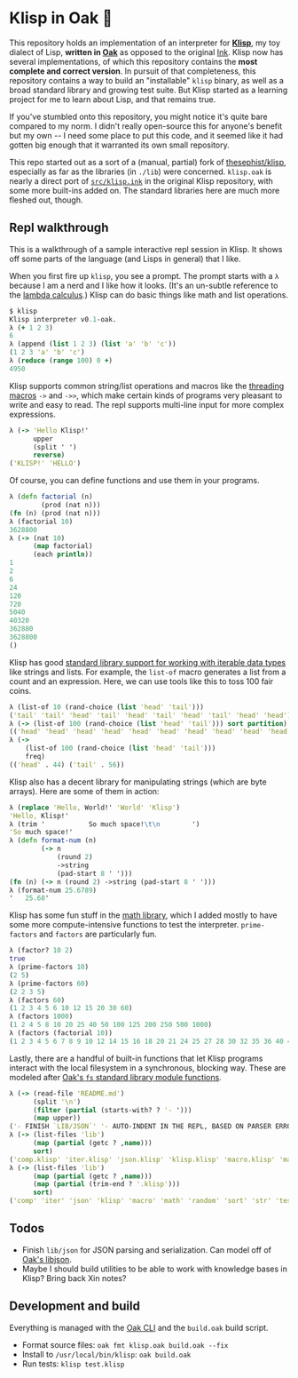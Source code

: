 # Klisp in Oak 🌳

This repository holds an implementation of an interpreter for **[Klisp](https://github.com/thesephist/klisp)**, my toy dialect of Lisp, **written in [Oak](https://oaklang.org/)** as opposed to the original [Ink](https://dotink.co/). Klisp now has several implementations, of which this repository contains the **most complete and correct version**. In pursuit of that completeness, this repository contains a way to build an "installable" `klisp` binary, as well as a broad standard library and growing test suite. But Klisp started as a learning project for me to learn about Lisp, and that remains true.

If you've stumbled onto this repository, you might notice it's quite bare compared to my norm. I didn't really open-source this for anyone's benefit but my own -- I need some place to put this code, and it seemed like it had gotten big enough that it warranted its own small repository.

This repo started out as a sort of a (manual, partial) fork of [thesephist/klisp](https://github.com/thesephist/klisp), especially as far as the libraries (in `./lib`) were concerned. `klisp.oak` is nearly a direct port of [`src/klisp.ink`](https://github.com/thesephist/klisp/blob/main/src/klisp.ink) in the original Klisp repository, with some more built-ins added on. The standard libraries here are much more fleshed out, though.

## Repl walkthrough

This is a walkthrough of a sample interactive repl session in Klisp. It shows off some parts of the language (and Lisps in general) that I like.

When you first fire up `klisp`, you see a prompt. The prompt starts with a `λ` because I am a nerd and I like how it looks. (It's an un-subtle reference to the [lambda calculus](https://dotink.co/posts/lambda/).) Klisp can do basic things like math and list operations.

```clj
$ klisp
Klisp interpreter v0.1-oak.
λ (+ 1 2 3)
6
λ (append (list 1 2 3) (list 'a' 'b' 'c'))
(1 2 3 'a' 'b' 'c')
λ (reduce (range 100) 0 +)
4950
```

Klisp supports common string/list operations and macros like the [threading macros](https://clojure.org/guides/threading_macros) `->` and `->>`, which make certain kinds of programs very pleasant to write and easy to read. The repl supports multi-line input for more complex expressions.

```clj
λ (-> 'Hello Klisp!'
      upper
      (split ' ')
      reverse)
('KLISP!' 'HELLO')
```

Of course, you can define functions and use them in your programs.

```clj
λ (defn factorial (n)
        (prod (nat n)))
(fn (n) (prod (nat n)))
λ (factorial 10)
3628800
λ (-> (nat 10)
      (map factorial)
      (each println))
1
2
6
24
120
720
5040
40320
362880
3628800
()
```

Klisp has good [standard library support for working with iterable data types](lib/iter.klisp) like strings and lists. For example, the `list-of` macro generates a list from a count and an expression. Here, we can use tools like this to toss 100 fair coins.

```clj
λ (list-of 10 (rand-choice (list 'head' 'tail')))
('tail' 'tail' 'head' 'tail' 'head' 'tail' 'head' 'tail' 'head' 'head')
λ (-> (list-of 100 (rand-choice (list 'head' 'tail'))) sort partition)
(('head' 'head' 'head' 'head' 'head' 'head' 'head' 'head' 'head' 'head' 'head' 'head' 'head' 'head' 'head' 'head' 'head' 'head' 'head' 'head' 'head' 'head' 'head' 'head' 'head' 'head' 'head' 'head' 'head' 'head' 'head' 'head' 'head' 'head' 'head' 'head' 'head' 'head' 'head' 'head' 'head' 'head' 'head' 'head' 'head' 'head' 'head' 'head' 'head' 'head') ('tail' 'tail' 'tail' 'tail' 'tail' 'tail' 'tail' 'tail' 'tail' 'tail' 'tail' 'tail' 'tail' 'tail' 'tail' 'tail' 'tail' 'tail' 'tail' 'tail' 'tail' 'tail' 'tail' 'tail' 'tail' 'tail' 'tail' 'tail' 'tail' 'tail' 'tail' 'tail' 'tail' 'tail' 'tail' 'tail' 'tail' 'tail' 'tail' 'tail' 'tail' 'tail' 'tail' 'tail' 'tail' 'tail' 'tail' 'tail' 'tail' 'tail'))
λ (->
    (list-of 100 (rand-choice (list 'head' 'tail')))
    freq)
(('head' . 44) ('tail' . 56))
```

Klisp also has a decent library for manipulating strings (which are byte arrays). Here are some of them in action:

```clj
λ (replace 'Hello, World!' 'World' 'Klisp')
'Hello, Klisp!'
λ (trim '           So much space!\t\n        ')
'So much space!'
λ (defn format-num (n)
        (-> n
            (round 2)
            ->string
            (pad-start 8 ' ')))
(fn (n) (-> n (round 2) ->string (pad-start 8 ' ')))
λ (format-num 25.6789)
'   25.68'
```

Klisp has some fun stuff in the [math library](lib/math.klisp), which I added mostly to have some more compute-intensive functions to test the interpreter. `prime-factors` and `factors` are particularly fun.

```clj
λ (factor? 10 2)
true
λ (prime-factors 10)
(2 5)
λ (prime-factors 60)
(2 2 3 5)
λ (factors 60)
(1 2 3 4 5 6 10 12 15 20 30 60)
λ (factors 1000)
(1 2 4 5 8 10 20 25 40 50 100 125 200 250 500 1000)
λ (factors (factorial 10))
(1 2 3 4 5 6 7 8 9 10 12 14 15 16 18 20 21 24 25 27 28 30 32 35 36 40 42 45 48 50 54 56 60 63 64 70 72 75 80 81 84 90 96 100 105 108 112 120 126 128 135 140 144 150 160 162 168 175 180 189 192 200 210 216 224 225 240 252 256 270 280 288 300 315 320 324 336 350 360 378 384 400 405 420 432 448 450 480 504 525 540 560 567 576 600 630 640 648 672 675 700 720 756 768 800 810 840 864 896 900 945 960 1008 1050 1080 1120 1134 1152 1200 1260 1280 1296 1344 1350 1400 1440 1512 1575 1600 1620 1680 1728 1792 1800 1890 1920 2016 2025 2100 2160 2240 2268 2304 2400 2520 2592 2688 2700 2800 2835 2880 3024 3150 3200 3240 3360 3456 3600 3780 3840 4032 4050 4200 4320 4480 4536 4725 4800 5040 5184 5376 5400 5600 5670 5760 6048 6300 6400 6480 6720 6912 7200 7560 8064 8100 8400 8640 8960 9072 9450 9600 10080 10368 10800 11200 11340 11520 12096 12600 12960 13440 14175 14400 15120 16128 16200 16800 17280 18144 18900 19200 20160 20736 21600 22400 22680 24192 25200 25920 26880 28350 28800 30240 32400 33600 34560 36288 37800 40320 43200 44800 45360 48384 50400 51840 56700 57600 60480 64800 67200 72576 75600 80640 86400 90720 100800 103680 113400 120960 129600 134400 145152 151200 172800 181440 201600 226800 241920 259200 302400 362880 403200 453600 518400 604800 725760 907200 1.2096e+06 1.8144e+06 3.6288e+06)
```

Lastly, there are a handful of built-in functions that let Klisp programs interact with the local filesystem in a synchronous, blocking way. These are modeled after [Oak's `fs` standard library module functions](https://oaklang.org/lib/fs/).

```clj
λ (-> (read-file 'README.md')
      (split '\n')
      (filter (partial (starts-with? ? '- ')))
      (map upper))
('- FINISH `LIB/JSON`' '- AUTO-INDENT IN THE REPL, BASED ON PARSER ERRORS' '- LET\\* (OR MAKE LET POLYMORPHIC)' '- DOCSTRINGS LIKE CLOJURE, DEFINED AS STRINGS. JUST TRIM EACH LINE.' '- MAYBE I SHOULD BUILD UTILITIES TO BE ABLE TO WORK WITH KNOWLEDGE BASES IN KLISP? BRING BACK XIN NOTES.' '- FORMAT SOURCE FILES: `OAK FMT KLISP.OAK BUILD.OAK --FIX`' '- INSTALL TO `/USR/LOCAL/BIN/KLISP`: `OAK BUILD.OAK`' '- RUN TESTS: `KLISP TEST.KLISP`')
λ (-> (list-files 'lib')
      (map (partial (getc ? ,name)))
      sort)
('comp.klisp' 'iter.klisp' 'json.klisp' 'klisp.klisp' 'macro.klisp' 'math.klisp' 'random.klisp' 'sort.klisp' 'str.klisp' 'test.klisp')
λ (-> (list-files 'lib')
      (map (partial (getc ? ,name)))
      (map (partial (trim-end ? '.klisp')))
      sort)
('comp' 'iter' 'json' 'klisp' 'macro' 'math' 'random' 'sort' 'str' 'test')
```

## Todos

- Finish `lib/json` for JSON parsing and serialization. Can model off of [Oak's libjson](https://oaklang.org/lib/json/).
- Maybe I should build utilities to be able to work with knowledge bases in Klisp? Bring back Xin notes?

## Development and build

Everything is managed with the [Oak CLI](https://oaklang.org/) and the `build.oak` build script.

- Format source files: `oak fmt klisp.oak build.oak --fix`
- Install to `/usr/local/bin/klisp`: `oak build.oak`
- Run tests: `klisp test.klisp`

